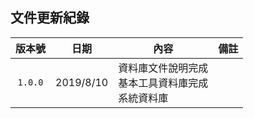 ## 文件更新紀錄

| 版本號  |   日期    | 內容                                                   | 備註   |
| :-----: | :-------: | ------------------------------------------------------ | ------ |
| `1.0.0` | 2019/8/10 | 資料庫文件說明完成<br>基本工具資料庫完成<br>系統資料庫 | &nbsp; |
